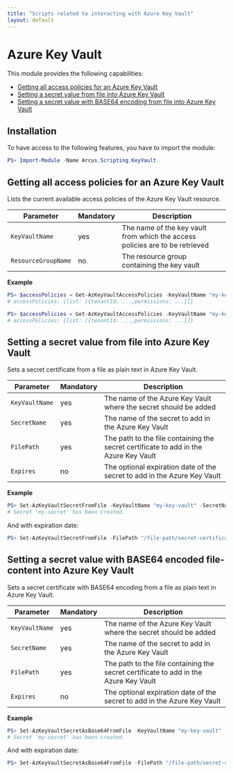 ```yaml
---
title: "Scripts related to interacting with Azure Key Vault"
layout: default
---
```


# Azure Key Vault

This module provides the following capabilities:
- [Getting all access policies for an Azure Key Vault](#getting-all-access-policies-for-an-azure-key-vault)
- [Setting a secret value from file into Azure Key Vault](#setting-a-secret-value-from-file-into-azure-key-vault)
- [Setting a secret value with BASE64 encoding from file into Azure Key Vault](#setting-a-secret-value-with-base64-encoding-from-file-into-azure-key-vault)

## Installation

To have access to the following features, you have to import the module:

```powershell
PS> Import-Module -Name Arcus.Scripting.KeyVault
```

## Getting all access policies for an Azure Key Vault

Lists the current available access policies of the Azure Key Vault resource.

| Parameter           | Mandatory | Description                                                                  |
| ------------------- | --------- | ---------------------------------------------------------------------------- |
| `KeyVaultName`      | yes       | The name of the key vault from which the access policies are to be retrieved |
| `ResourceGroupName` | no        | The resource group containing the key vault                                  |

**Example**

```powershell
PS> $accessPolicies = Get-AzKeyVaultAccessPolicies -KeyVaultName "my-key-vault"
# accessPolicies: {list: [{tenantId: ...,permissions: ...}]}
```

```powershell
PS> $accessPolicies = Get-AzKeyVaultAccessPolicies -KeyVaultName "my-key-vault" -ResourceGroupName "my-resouce-group"
# accessPolicies: {list: [{tenantId: ...,permissions: ...}]}
```

## Setting a secret value from file into Azure Key Vault

Sets a secret certificate from a file as plain text in Azure Key Vault.

| Parameter      | Mandatory | Description                                                                          |
| -------------- | --------- | ------------------------------------------------------------------------------------ |
| `KeyVaultName` | yes       | The name of the Azure Key Vault where the secret should be added                     |
| `SecretName`   | yes       | The name of the secret to add in the Azure Key Vault                                 |
| `FilePath`	 | yes       | The path to the file containing the secret certificate to add in the Azure Key Vault |
| `Expires`      | no        | The optional expiration date of the secret to add in the Azure Key Vault             |

**Example**
```powershell
PS> Set-AzKeyVaultSecretFromFile -KeyVaultName "my-key-vault" -SecretName "my-secret" -FilePath "/file-path/secret-certificate.pfx"
# Secret 'my-secret' has been created.
```

And with expiration date:
```powershell
PS> Set-AzKeyVaultSecretFromFile -FilePath "/file-path/secret-certificate.pfx" -SecretName "my-secret" -Expires [Datetime]::ParseExact('07/15/2019', 'MM/dd/yyyy', $null) -KeyVaultName "my-key-vault"
```

## Setting a secret value with BASE64 encoded file-content into Azure Key Vault

Sets a secret certificate with BASE64 encoding from a file as plain text in Azure Key Vault.

| Parameter      | Mandatory | Description                                                                          |
| -------------- | --------- | ------------------------------------------------------------------------------------ |
| `KeyVaultName` | yes       | The name of the Azure Key Vault where the secret should be added                     |
| `SecretName`   | yes       | The name of the secret to add in the Azure Key Vault                                 |
| `FilePath`	 | yes       | The path to the file containing the secret certificate to add in the Azure Key Vault |
| `Expires`      | no        | The optional expiration date of the secret to add in the Azure Key Vault             |

**Example**
```powershell
PS> Set-AzKeyVaultSecretAsBase64FromFile -KeyVaultName "my-key-vault" -SecretName "my-secret" -FilePath "/file-path/secret-certificate.pfx"
# Secret 'my-secret' has been created.
```

And with expiration date:
```powershell
PS> Set-AzKeyVaultSecretAsBase64FromFile -FilePath "/file-path/secret-certificate.pfx" -SecretName "my-secret" -Expires [Datetime]::ParseExact('07/15/2019', 'MM/dd/yyyy', $null) -KeyVaultName "my-key-vault" -KeyVaultName "my-key-vault"
```
